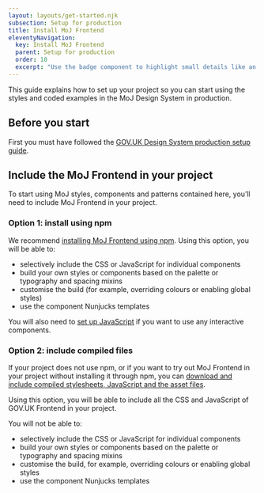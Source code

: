 ```yaml
---
layout: layouts/get-started.njk
subsection: Setup for production
title: Install MoJ Frontend
eleventyNavigation:
  key: Install MoJ Frontend
  parent: Setup for production
  order: 10
  excerpt: "Use the badge component to highlight small details like an urgent case."
---
```


This guide explains how to set up your project so you can start using the styles and coded examples in the MoJ Design System in production.

## Before you start

First you must have followed the [GOV.UK Design System production setup guide](https://design-system.service.gov.uk/get-started/production/).

## Include the MoJ Frontend in your project

To start using MoJ styles, components and patterns contained here, you’ll need to include MoJ Frontend in your project.

### Option 1: install using npm

We recommend [installing MoJ Frontend using npm](/production/installing-with-npm). Using this option, you will be able to:

- selectively include the CSS or JavaScript for individual components
- build your own styles or components based on the palette or typography and spacing mixins
- customise the build (for example, overriding colours or enabling global styles)
- use the component Nunjucks templates

You will also need to [set up JavaScript](/production/setting-up-javascript) if you want to use any interactive components.

### Option 2: include compiled files

If your project does not use npm, or if you want to try out MoJ Frontend in your project without installing it through npm, you can [download and include compiled stylesheets, JavaScript and the asset files](/production/installing-compiled).

Using this option, you will be able to include all the CSS and JavaScript of GOV.UK Frontend in your project.

You will not be able to:

- selectively include the CSS or JavaScript for individual components
- build your own styles or components based on the palette or typography and spacing mixins
- customise the build, for example, overriding colours or enabling global styles
- use the component Nunjucks templates
